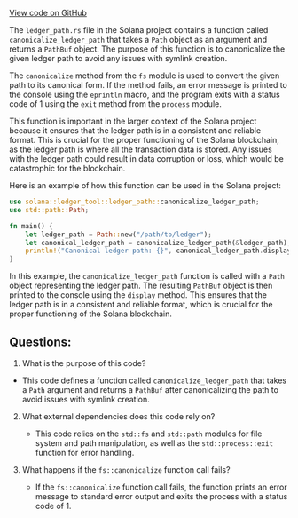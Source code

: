 
[View code on GitHub](https://github.com/solana-labs/solana/blob/master/ledger-tool/src/ledger_path.rs)

The `ledger_path.rs` file in the Solana project contains a function called `canonicalize_ledger_path` that takes a `Path` object as an argument and returns a `PathBuf` object. The purpose of this function is to canonicalize the given ledger path to avoid any issues with symlink creation.

The `canonicalize` method from the `fs` module is used to convert the given path to its canonical form. If the method fails, an error message is printed to the console using the `eprintln` macro, and the program exits with a status code of 1 using the `exit` method from the `process` module.

This function is important in the larger context of the Solana project because it ensures that the ledger path is in a consistent and reliable format. This is crucial for the proper functioning of the Solana blockchain, as the ledger path is where all the transaction data is stored. Any issues with the ledger path could result in data corruption or loss, which would be catastrophic for the blockchain.

Here is an example of how this function can be used in the Solana project:

```rust
use solana::ledger_tool::ledger_path::canonicalize_ledger_path;
use std::path::Path;

fn main() {
    let ledger_path = Path::new("/path/to/ledger");
    let canonical_ledger_path = canonicalize_ledger_path(&ledger_path);
    println!("Canonical ledger path: {}", canonical_ledger_path.display());
}
```

In this example, the `canonicalize_ledger_path` function is called with a `Path` object representing the ledger path. The resulting `PathBuf` object is then printed to the console using the `display` method. This ensures that the ledger path is in a consistent and reliable format, which is crucial for the proper functioning of the Solana blockchain.
## Questions: 
 1. What is the purpose of this code?
   - This code defines a function called `canonicalize_ledger_path` that takes a `Path` argument and returns a `PathBuf` after canonicalizing the path to avoid issues with symlink creation.

2. What external dependencies does this code rely on?
   - This code relies on the `std::fs` and `std::path` modules for file system and path manipulation, as well as the `std::process::exit` function for error handling.

3. What happens if the `fs::canonicalize` function call fails?
   - If the `fs::canonicalize` function call fails, the function prints an error message to standard error output and exits the process with a status code of 1.